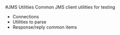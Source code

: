 #JMS Utilities 
Common JMS client utilities for testing

- Connections
- Utilities to parse
- Response/reply common items

